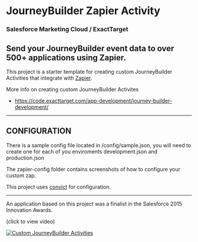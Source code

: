 # JourneyBuilder Zapier Activity

### Salesforce Marketing Cloud / ExactTarget
## Send your JourneyBuilder event data to over 500+ applications using Zapier.

This project is a starter template for creating custom JourneyBuilder Activities that integrate with [Zapier](https://zapier.com).

More info on creating custom JourneyBuilder Activites
- https://code.exacttarget.com/app-development/journey-builder-development/

---
## CONFIGURATION

There is a sample config file located in /config/sample.json, you will need to create one for each of you enviroments development.json and production.json 

The zapier-config folder contains screenshots of how to configure your custom zap.

This project uses  [convict](https://github.com/mozilla/node-convict) for configuration.

---
An application based on this project was a finalist in the Salesforce 2015 Innovation Awards. 

(click to view video)

[![Custom JourneyBuilder Activities](http://jeff.walstrom.net/media/innovation-video.png)](https://youtu.be/stdPOUfLXeg "Custom JourneyBuilder Activities")
